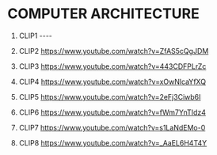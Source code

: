 # COMPUTER ARCHITECTURE

1. CLIP1 ----

2. CLIP2 <https://www.youtube.com/watch?v=ZfAS5cQgJDM>

3. CLIP3 <https://www.youtube.com/watch?v=443CDFPLrZc>

4. CLIP4 <https://www.youtube.com/watch?v=xOwNlcaYfXQ>

5. CLIP5 <https://www.youtube.com/watch?v=2eFj3Ciwb6I>

6. CLIP6 <https://www.youtube.com/watch?v=fWm7YnTIdz4>

7. CLIP7 <https://www.youtube.com/watch?v=s1LaNdEMo-0>

8. CLIP8 <https://www.youtube.com/watch?v=_AaEL6H4T4Y>
